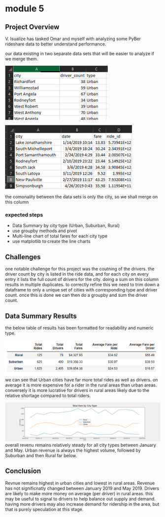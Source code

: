 # module 5

## Project Overview
V. Isualize has tasked Omar and myself with analyzing some PyBer rideshare data to better understand performance. 

our data existing in two separate data sets that will be easier to analyze if we merge them. 

![Raw_Data_Screenshot](Resources/City_Data_Raw_Screen_Shot.png)

![Raw_Data_Screenshot](Resources/Ride_Data_Raw_Screen_Shot.png)


the comonality between the data sets is only the city, so we shall merge on this column
### expected steps
- Data Summary by city type (Urban, Suburban, Rural)
- use groupby methods and pivot
- Multi-line chart of total fares for each city type
- use matplotlib to create the line charts

## Challenges
one notable challenge for this project was the coutning of the drivers.
the driver count by city is listed in the ride data, and for each city on every entry it lists the full count of drivers for the city. doing a sum on this column results in multiple duplicates. to correctly refine this we need to trim down a dataframe to only a unique set of cities with corresponding type and driver count. once this is done we can then do a groupby and sum the driver count. 

## Data Summary Results
the below table of results has been formatted for readability and numeric type. 

![Raw_Data_Screenshot](Analysis/Results_1.png)
we can see that Urban cities have far more total rides as well as drivers.
on average it is more expensive for a rider in the rural areas than urban areas. 
conversely it is more lucrative for drivers in rural areas likely due to the relative shortage compared to total riders. 


![Raw_Data_Screenshot](Analysis/PyBer_fare_summary.png)
overall revenu remains relatively steady for all city types between January and May. 
Urban revenue is always the highest volume, followed by Suburban and then Rural far below. 

## Conclusion
Revnue remains highest in urban cities and lowest in rural areas. Revenue has not significnatly changed between January 2019 and May 2019. 
Drivers are likely to make more money on average (per driver) in rural areas. this may be useful to signal to drivers to help balance out supply and demand. having more drivers may also increase demand for ridership in the area, but that is purely speculation at this stage. 
